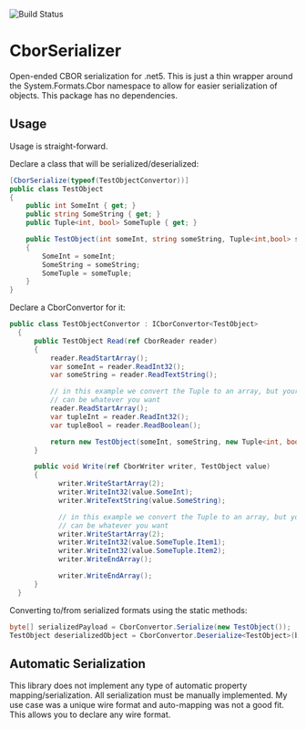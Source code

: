 ![Build Status](https://github.com/bruceharrison1984/CborSerializer/actions/workflows/dotnet.yml/badge.svg)

# CborSerializer
Open-ended CBOR serialization for .net5. This is just a thin wrapper around the System.Formats.Cbor namespace to allow for easier serialization
of objects. This package has no dependencies.

## Usage
Usage is straight-forward.

Declare a class that will be serialized/deserialized:
```csharp
[CborSerialize(typeof(TestObjectConvertor))]
public class TestObject
{
    public int SomeInt { get; }
    public string SomeString { get; }
    public Tuple<int, bool> SomeTuple { get; }

    public TestObject(int someInt, string someString, Tuple<int,bool> someTuple)
    {
        SomeInt = someInt;
        SomeString = someString;
        SomeTuple = someTuple;
    }
}
```

Declare a CborConvertor for it:
```csharp
public class TestObjectConvertor : ICborConvertor<TestObject>
  {
      public TestObject Read(ref CborReader reader)
      {
          reader.ReadStartArray();
          var someInt = reader.ReadInt32();
          var someString = reader.ReadTextString();

          // in this example we convert the Tuple to an array, but your implementation
          // can be whatever you want
          reader.ReadStartArray();
          var tupleInt = reader.ReadInt32();
          var tupleBool = reader.ReadBoolean();

          return new TestObject(someInt, someString, new Tuple<int, bool>(tupleInt, tupleBool));
      }

      public void Write(ref CborWriter writer, TestObject value)
      {
            writer.WriteStartArray(2);
            writer.WriteInt32(value.SomeInt);
            writer.WriteTextString(value.SomeString);

            // in this example we convert the Tuple to an array, but your implementation
            // can be whatever you want
            writer.WriteStartArray(2);
            writer.WriteInt32(value.SomeTuple.Item1);
            writer.WriteInt32(value.SomeTuple.Item2);
            writer.WriteEndArray();

            writer.WriteEndArray();
      }
  }
```

Converting to/from serialized formats using the static methods:
```csharp
byte[] serializedPayload = CborConvertor.Serialize(new TestObject());
TestObject deserializedObject = CborConvertor.Deserialize<TestObject>(byteArray);
```

## Automatic Serialization
This library does not implement any type of automatic property mapping/serialization. All serialization
must be manually implemented. My use case was a unique wire format and auto-mapping was not a good fit.
This allows you to declare any wire format.
